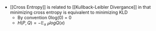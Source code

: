 - [[Cross Entropy]] is related to [[Kullback-Leibler Divergance]] in that minimizing cross entropy is equivalent to minimizing KLD
	- By convention 0log(0) = 0
	- $H(P,Q) = -\mathbb{E}_{x~P}log Q(x)$